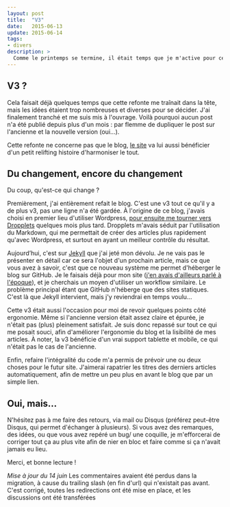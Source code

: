 ```yaml
---
layout: post
title:  "V3"
date:   2015-06-13
update: 2015-06-14
tags:
- divers
description: >
  Comme le printemps se termine, il était temps que je m'active pour cette refonte graphique du blog !
---
```


## V3 ?

Cela faisait déjà quelques temps que cette refonte me traînait dans la tête, mais les idées étaient trop nombreuses et diverses pour se décider.
J'ai finalement tranché et me suis mis à l'ouvrage.
Voilà pourquoi aucun post n'a été publié depuis plus d'un mois : par flemme de dupliquer le post sur l'ancienne et la nouvelle version (oui…).

Cette refonte ne concerne pas que le blog, [le site](https://smarchal.com) va lui aussi bénéficier d'un petit relifting histoire d'harmoniser le tout.

## Du changement, encore du changement

Du coup, qu'est-ce qui change ?

Premièrement, j'ai entièrement refait le blog. C'est une v3 tout ce qu'il y a de plus v3, pas une ligne n'a été gardée.
À l'origine de ce blog, j'avais choisi en premier lieu d'utiliser Wordpress, [pour ensuite me tourner vers Dropplets](https://blog.smarchal.com/peau-neuve/) quelques mois plus tard.
Dropplets m'avais séduit par l'utilisation du Markdown, qui me permettait de créer des articles plus rapidement qu'avec Wordpress, et surtout en ayant un meilleur contrôle du résultat.

Aujourd’hui, c'est sur [Jekyll](jekyllrb.com) que j'ai jeté mon dévolu.
Je ne vais pas le présenter en détail car ce sera l'objet d'un prochain article, mais ce que vous avez à savoir, c'est que ce nouveau système me permet d'héberger le blog sur GitHub.
Je le faisais déjà pour mon site ([j'en avais d'ailleurs parlé à l'époque](https://blog.smarchal.com/heberger-son-site-sur-github/)), et je cherchais un moyen d'utiliser un workflow similaire.
Le problème principal étant que GitHub n'héberge que des sites statiques. C'est là que Jekyll intervient, mais j'y reviendrai en temps voulu…

Cette v3 était aussi l'occasion pour moi de revoir quelques points côté ergonomie.
Même si l'ancienne version était assez claire et épurée, je n'était pas (plus) pleinement satisfait.
Je suis donc repassé sur tout ce qui me posait souci, afin d'améliorer l'ergonomie du blog et la lisibilité de mes articles.
À noter, la v3 bénéficie d'un vrai support tablette et mobile, ce qui n'était pas le cas de l'ancienne.

Enfin, refaire l'intégralité du code m'a permis de prévoir une ou deux choses pour le futur site.
J'aimerai rapatrier les titres des derniers articles automatiquement, afin de mettre un peu plus en avant le blog que par un simple lien.

## Oui, mais…

N'hésitez pas à me faire des retours, via mail ou Disqus (préférez peut-être Disqus, qui permet d'échanger à plusieurs).
Si vous avez des remarques, des idées, ou que vous avez repéré un bug/ une coquille, je m'efforcerai de corriger tout ça au plus vite afin de nier en bloc et faire comme si ça n'avait jamais eu lieu.

Merci, et bonne lecture !

*Mise à jour du 14 juin*
Les commentaires avaient été perdus dans la migration, à cause du trailing slash (en fin d'url) qui n'existait pas avant. C'est corrigé, toutes les redirections ont été mise en place, et les discussions ont été transférées
